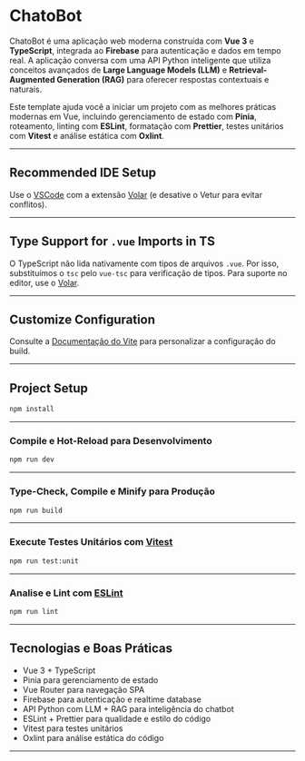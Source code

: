 
# ChatoBot

ChatoBot é uma aplicação web moderna construída com **Vue 3** e **TypeScript**, integrada ao **Firebase** para autenticação e dados em tempo real. A aplicação conversa com uma API Python inteligente que utiliza conceitos avançados de **Large Language Models (LLM)** e **Retrieval-Augmented Generation (RAG)** para oferecer respostas contextuais e naturais.

Este template ajuda você a iniciar um projeto com as melhores práticas modernas em Vue, incluindo gerenciamento de estado com **Pinia**, roteamento, linting com **ESLint**, formatação com **Prettier**, testes unitários com **Vitest** e análise estática com **Oxlint**.

---

## Recommended IDE Setup

Use o [VSCode](https://code.visualstudio.com/) com a extensão [Volar](https://marketplace.visualstudio.com/items?itemName=Vue.volar) (e desative o Vetur para evitar conflitos).

---

## Type Support for `.vue` Imports in TS

O TypeScript não lida nativamente com tipos de arquivos `.vue`. Por isso, substituímos o `tsc` pelo `vue-tsc` para verificação de tipos. Para suporte no editor, use o [Volar](https://marketplace.visualstudio.com/items?itemName=Vue.volar).

---

## Customize Configuration

Consulte a [Documentação do Vite](https://vite.dev/config/) para personalizar a configuração do build.

---

## Project Setup

```bash
npm install
```

---

### Compile e Hot-Reload para Desenvolvimento

```bash
npm run dev
```

---

### Type-Check, Compile e Minify para Produção

```bash
npm run build
```

---

### Execute Testes Unitários com [Vitest](https://vitest.dev/)

```bash
npm run test:unit
```

---

### Analise e Lint com [ESLint](https://eslint.org/)

```bash
npm run lint
```

---

## Tecnologias e Boas Práticas

- Vue 3 + TypeScript  
- Pinia para gerenciamento de estado  
- Vue Router para navegação SPA  
- Firebase para autenticação e realtime database  
- API Python com LLM + RAG para inteligência do chatbot  
- ESLint + Prettier para qualidade e estilo do código  
- Vitest para testes unitários  
- Oxlint para análise estática do código  

---
